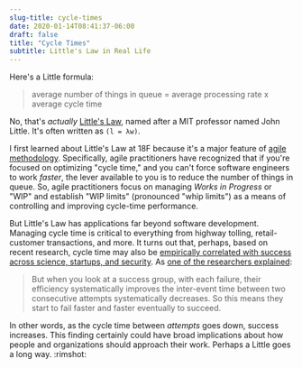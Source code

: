 ```yaml
---
slug-title: cycle-times
date: 2020-01-14T08:41:37-06:00
draft: false
title: "Cycle Times"
subtitle: Little's Law in Real Life
---
```

Here's a Little formula:  

> average number of things in queue = average processing rate x average cycle time

No, that's *actually* [Little's Law](https://en.wikipedia.org/wiki/Little's_law), named after a MIT professor named John Little. It's often written as `(l = λw)`.

I first learned about Little's Law at 18F because it's a major feature of [agile methodology](https://en.wikipedia.org/wiki/Agile_software_development). Specifically, agile practitioners have recognized that if you're focused on optimizing "cycle time," and you can't force software engineers to work *faster*, the lever available to you is to reduce the number of things in queue. So, agile practitioners focus on managing *Works in Progress* or "WIP" and establish "WIP limits" (pronounced "whip limits") as a means of controlling and improving cycle-time performance.

 But Little's Law has applications far beyond software development. Managing cycle time is critical to everything from highway tolling, retail-customer transactions, and more. It turns out that, perhaps, based on recent research, cycle time may also be [empirically correlated with success across science, startups, and security](https://www.nature.com/articles/s41586-019-1725-y). As [one of the researchers explained](https://hbr.org/ideacast/2019/12/the-tipping-point-between-failure-and-success):

 > But when you look at a success group, with each failure, their efficiency systematically improves the inter-event time between two consecutive attempts systematically decreases. So this means they start to fail faster and faster eventually to succeed.

 In other words, as the cycle time between _attempts_ goes down, success increases. This finding certainly could have broad implications about how people and organizations should approach their work. Perhaps a Little goes a long way. :rimshot:
